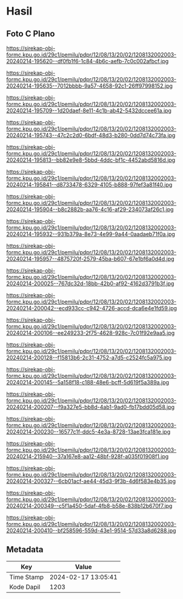# Hasil

## Foto C Plano

https://sirekap-obj-formc.kpu.go.id/29c1/pemilu/pdpr/12/08/13/20/02/1208132002003-20240214-195620--df0fb1f6-1c84-4b6c-aefb-7c0c002afbcf.jpg

https://sirekap-obj-formc.kpu.go.id/29c1/pemilu/pdpr/12/08/13/20/02/1208132002003-20240214-195635--7012bbbb-9a57-4658-92c1-26ff97998152.jpg

https://sirekap-obj-formc.kpu.go.id/29c1/pemilu/pdpr/12/08/13/20/02/1208132002003-20240214-195709--1d20daef-8e11-4c1b-ab42-5432dccee61a.jpg

https://sirekap-obj-formc.kpu.go.id/29c1/pemilu/pdpr/12/08/13/20/02/1208132002003-20240214-195743--47c2c2d0-6bdf-48d3-b280-0dd7d74c73fa.jpg

https://sirekap-obj-formc.kpu.go.id/29c1/pemilu/pdpr/12/08/13/20/02/1208132002003-20240214-195813--bb82e9e8-5bbd-4ddc-bf1c-4452abd5816d.jpg

https://sirekap-obj-formc.kpu.go.id/29c1/pemilu/pdpr/12/08/13/20/02/1208132002003-20240214-195841--d8733478-6329-4105-b888-97fef3a81f40.jpg

https://sirekap-obj-formc.kpu.go.id/29c1/pemilu/pdpr/12/08/13/20/02/1208132002003-20240214-195904--b8c2882b-aa76-4c16-af29-234073af26c1.jpg

https://sirekap-obj-formc.kpu.go.id/29c1/pemilu/pdpr/12/08/13/20/02/1208132002003-20240214-195932--931b379a-8e73-4e99-9a44-0aadaeb71f0a.jpg

https://sirekap-obj-formc.kpu.go.id/29c1/pemilu/pdpr/12/08/13/20/02/1208132002003-20240214-195957--4875720f-2579-45ba-b607-67e1bf6a0d4d.jpg

https://sirekap-obj-formc.kpu.go.id/29c1/pemilu/pdpr/12/08/13/20/02/1208132002003-20240214-200025--767dc32d-18bb-42b0-af92-4162d3791b3f.jpg

https://sirekap-obj-formc.kpu.go.id/29c1/pemilu/pdpr/12/08/13/20/02/1208132002003-20240214-200042--ecd933cc-c942-4726-accd-dca6e4e1fd59.jpg

https://sirekap-obj-formc.kpu.go.id/29c1/pemilu/pdpr/12/08/13/20/02/1208132002003-20240214-200106--ee249233-2f75-4628-928c-7c01f92e9aa5.jpg

https://sirekap-obj-formc.kpu.go.id/29c1/pemilu/pdpr/12/08/13/20/02/1208132002003-20240214-200128--f15813b6-2c31-4752-a7d5-c2524fc5a975.jpg

https://sirekap-obj-formc.kpu.go.id/29c1/pemilu/pdpr/12/08/13/20/02/1208132002003-20240214-200145--5a158f18-c188-48e6-bcff-5d619f5a389a.jpg

https://sirekap-obj-formc.kpu.go.id/29c1/pemilu/pdpr/12/08/13/20/02/1208132002003-20240214-200207--f9a327e5-bb8d-4ab1-9ad0-fb17bdd05d58.jpg

https://sirekap-obj-formc.kpu.go.id/29c1/pemilu/pdpr/12/08/13/20/02/1208132002003-20240214-200230--16577c1f-ddc5-4e3a-8728-13ae3fca181e.jpg

https://sirekap-obj-formc.kpu.go.id/29c1/pemilu/pdpr/12/08/13/20/02/1208132002003-20240214-215940--37a167e8-aa12-48bf-928f-a035f01908f1.jpg

https://sirekap-obj-formc.kpu.go.id/29c1/pemilu/pdpr/12/08/13/20/02/1208132002003-20240214-200327--6cb01acf-ae44-45d3-9f3b-4d6f583e4b35.jpg

https://sirekap-obj-formc.kpu.go.id/29c1/pemilu/pdpr/12/08/13/20/02/1208132002003-20240214-200349--c5f1a450-5daf-4fb8-b58e-838b12b670f7.jpg

https://sirekap-obj-formc.kpu.go.id/29c1/pemilu/pdpr/12/08/13/20/02/1208132002003-20240214-200410--bf258596-559d-43e1-9514-57d33a8d6288.jpg


## Metadata

| Key        | Value               |
| ---------- | ------------------- |
| Time Stamp | 2024-02-17 13:05:41 |
| Kode Dapil | 1203                |



